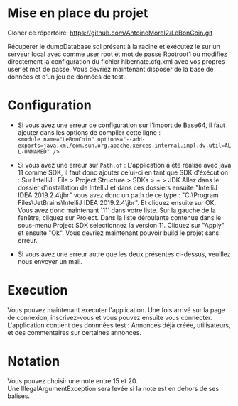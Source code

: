 # Mise en place du projet
Cloner ce répertoire: https://github.com/AntoineMorel2/LeBonCoin.git

Récupérer le dumpDatabase.sql présent à la racine et exécutez le sur un serveur local avec comme user root et mot de passe Rootroot1 ou modifiez directement la configuration du fichier hibernate.cfg.xml avec vos propres user et mot de passe.
Vous devriez maintenant disposer de la base de données et d’un jeu de données de test.

# Configuration
- Si vous avez une erreur de configuration sur l'import de Base64, il faut ajouter dans les options de compiler cette ligne : <br>
`` <module name="LeBonCoin" options="--add-exports=java.xml/com.sun.org.apache.xerces.internal.impl.dv.util=ALL-UNNAMED" /> ``

- Si vous avez une erreur sur ``Path.of`` : L'application a été réalisé avec java 11 comme SDK, il faut donc ajouter celui-ci en tant que SDK d'éxécution : 
Sur IntelliJ : File > Project Structure > SDKs > + > JDK
Allez dans le dossier d'installation de IntelliJ et dans ces dossiers ensuite "IntelliJ IDEA 2019.2.4\jbr" vous avez donc un path de ce type : "C:\Program Files\JetBrains\IntelliJ IDEA 2019.2.4\jbr". Et cliquez ensuite sur OK. Vous avez donc maintenant '11' dans votre liste.
Sur la gauche de la fenêtre, cliquez sur Project. Dans la liste déroulante contenue dans le sous-menu Project SDK selectionnez la version 11. Cliquez sur "Apply" et ensuite "Ok". Vous devriez maintenant pouvoir build le projet sans erreur.

- Si vous avez une erreur autre que les deux présentes ci-dessus, veuillez nous envoyer un mail.

# Execution
Vous pouvez maintenant executer l'application.
Une fois arrivé sur la page de connexion, inscrivez-vous et vous pouvez ensuite vous connecter.
L'application contient des donnnées test : Annonces déjà créée, utilisateurs, et des commentaires sur certaines annonces.

# Notation
Vous pouvez choisir une note entre 15 et 20. <br>
Une IllegalArgumentException sera levée si la note est en dehors de ses balises.
